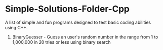 # Simple-Solutions-Folder-Cpp
A list of simple and fun programs designed to test basic coding abilities using C++.

1. BinaryGuesser - Guess an user's random number in the range from 1 to 1,000,000 in 20 tries or less using binary search
